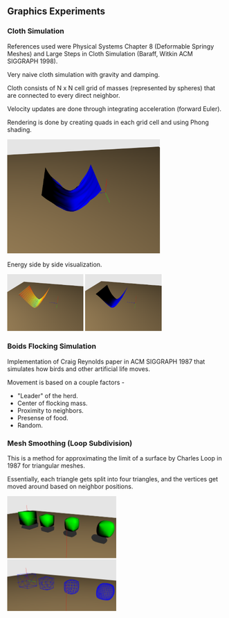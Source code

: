 ## Graphics Experiments

### Cloth Simulation

References used were Physical Systems Chapter 8 (Deformable Springy Meshes) and Large Steps in Cloth Simulation (Baraff, Witkin ACM SIGGRAPH 1998).

Very naive cloth simulation with gravity and damping.

Cloth consists of N x N cell grid of masses (represented by spheres) that are connected to every direct neighbor.

Velocity updates are done through integrating acceleration (forward Euler).

Rendering is done by creating quads in each grid cell and using Phong shading.

<img src="screenshots/cloth_phong_ripple.png" width="70%">

Energy side by side visualization.

<img src="screenshots/cloth_wire.png" width="35%">
<img src="screenshots/cloth_phong.png" width="35%">

### Boids Flocking Simulation

Implementation of Craig Reynolds paper in ACM SIGGRAPH 1987 that simulates how birds and other artificial life moves.

Movement is based on a couple factors -

* "Leader" of the herd.
* Center of flocking mass.
* Proximity to neighbors.
* Presense of food.
* Random.

### Mesh Smoothing (Loop Subdivision)

This is a method for approximating the limit of a surface by Charles Loop in 1987 for triangular meshes.

Essentially, each triangle gets split into four triangles, and the vertices get moved around based on neighbor positions.

<img src="screenshots/loop_subdivision_phong.png" width="50%">
<img src="screenshots/loop_subdivision_wire.png" width="50%">
